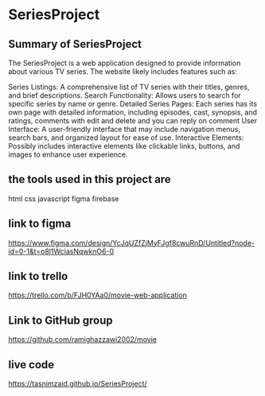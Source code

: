 # SeriesProject
## Summary of SeriesProject
The SeriesProject is a web application designed to provide information about various TV series. The website likely includes features such as:

Series Listings: A comprehensive list of TV series with their titles, genres, and brief descriptions.
Search Functionality: Allows users to search for specific series by name or genre.
Detailed Series Pages: Each series has its own page with detailed information, including episodes, cast, synopsis, and ratings, comments with edit and delete and you can reply on comment 
User Interface: A user-friendly interface that may include navigation menus, search bars, and organized layout for ease of use.
Interactive Elements: Possibly includes interactive elements like clickable links, buttons, and images to enhance user experience.

## the tools used in this project are
html
css
javascript
figma
firebase

## link to figma
https://www.figma.com/design/YcJqUZfZjMyFJgf8cwuRnD/Untitled?node-id=0-1&t=o8l1WciasNqwknO6-0

## link to trello
https://trello.com/b/FJH0YAa0/movie-web-application

## Link to GitHub group
https://github.com/ramighazzawi2002/movie

## live code 
https://tasnimzaid.github.io/SeriesProject/

